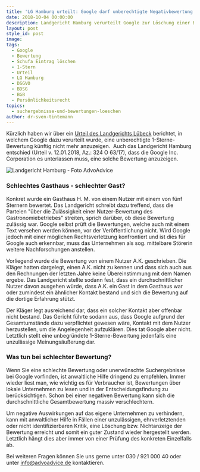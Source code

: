 ```yaml
---
title: 'LG Hamburg urteilt: Google darf unberechtigte Negativbewertung nicht anzeigen'
date: 2018-10-04 00:00:00
description: Landgericht Hamburg verurteilt Google zur Löschung einer Bewertung
layout: post
style_id: post
image:
tags:
  - Google
  - Bewertung
  - Schufa Eintrag löschen
  - 1-Stern
  - Urteil
  - LG Hamburg
  - DSGVO
  - BDSG
  - BGB
  - Persönlichkeitsrecht
topics:
  - suchergebnisse-und-bewertungen-loeschen
author: dr-sven-tintemann
---
```


Kürzlich haben wir über ein [Urteil des Landgerichts Lübeck](https://advoadvice.de/blog/lg-l%C3%BCbeck-verurteilt-google-unberechtigte-1-sterne-bewertung-darf-nicht-angezeigt-werden/) berichtet, in welchem Google dazu verurteilt wurde, eine unberechtigte 1-Sterne-Bewertung künftig nicht mehr anzuzeigen.  Auch das Landgericht Hamburg entschied (Urteil v. 12.01.2018, Az.: 324 O 63/17), dass die Google Inc. Corporation es unterlassen muss, eine solche Bewertung anzuzeigen.

![Landgericht Hamburg - Foto AdvoAdvice](/uploads/lg-hamburg-außenansicht-5.JPG "Landgericht Hamburg verurteilt Google")

### Schlechtes Gasthaus - schlechter Gast?

Konkret wurde ein Gasthaus H. M. von einem Nutzer mit einem von fünf Sternern bewertet. Das Landgericht schreibt dazu treffend, dass die Parteien "über die Zulässigkeit einer Nutzer-Bewertung des Gastronomiebetriebes" streiten, sprich darüber, ob diese Bewertung zulässig war. Google selbst prüft die Bewertungen, welche auch mit einem Text versehen werden können, vor der Veröffentlichung nicht. Wird Google jedoch mit einer möglichen Rechtsverletzung konfrontiert und ist dies für Google auch erkennbar, muss das Unternehmen als sog. mittelbare Störerin weitere Nachforschungen anstellen.

Vorliegend wurde die Bewertung von einem Nutzer A.K. geschrieben. Die Kläger hatten dargelegt, einen A.K. nicht zu kennen und dass sich auch aus den Rechnungen der letzten Jahre keine Übereinstimmung mit dem Namen ergebe. Das Landgericht stellte sodann fest, dass ein durchschnittlicher Nutzer davon ausgehen würde, dass A.K. ein Gast in dem Gasthaus war oder zumindest ein ähnlicher Kontakt bestand und sich die Bewertung auf die dortige Erfahrung stützt.

Der Kläger legt ausreichend dar, dass ein solcher Kontakt aber offenbar nicht bestand. Das Gericht führte sodann aus, dass Google aufgrund der Gesamtumstände dazu verpflichtet gewesen wäre, Kontakt mit dem Nutzer herzustellen, um die Angelegenheit aufzuklären. Dies tat Google aber nicht. Letztlich stellt eine unbegründete 1-Sterne-Bewertung jedenfalls eine unzulässige Meinungsäußerung dar.

### Was tun bei schlechter Bewertung?

Wenn Sie eine schlechte Bewertung oder unerwünschte Suchergebnisse bei Google vorfinden, ist anwaltliche Hilfe dringend zu empfehlen. Immer wieder liest man, wie wichtig es für Verbraucher ist, Bewertungen über lokale Unternehmen zu lesen und in der Entscheidungsfindung zu berücksichtigen. Schon bei einer negativen Bewertung kann sich die durchschnittliche Gesamtbewertung massiv verschlechtern.

Um negative Auswirkungen auf das eigene Unternehmen zu verhindern, kann mit anwaltlicher Hilfe in Fällen einer unzulässigen, ehrverletztenden oder nicht identifizierbaren Kritik, eine Löschung bzw. Nichtanzeige der Bewertung erreicht und somit ein guter Zustand wieder hergestellt werden. Letztlich hängt dies aber immer von einer Prüfung des konkreten Einzelfalls ab.

Bei weiteren Fragen können Sie uns gerne unter 030 / 921 000 40 oder unter info@advoadvice.de kontaktieren.